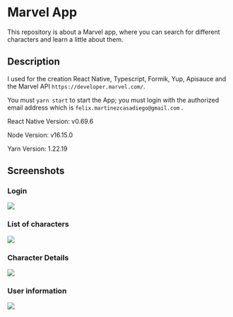 # Marvel App

This repository is about a Marvel app, where you can search for different characters and learn a little about them.

## Description

I used for the creation React Native, Typescript, Formik, Yup, Apisauce and the Marvel API `https://developer.marvel.com/`.

You must `yarn start` to start the App; you must login with the authorized email address which is `felix.martinezcasadiego@gmail.com` .

React Native Version: v0.69.6

Node Version: v16.15.0

Yarn Version: 1.22.19

## Screenshots

### Login

![](img/login.png)

### List of characters

![](img/charactersList.png)

### Character Details

![](img/characterDetails.png)

### User information

![](img/informationUser.png)
